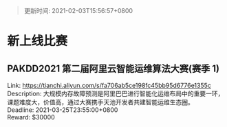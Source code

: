 > 更新时间: 2021-02-03T15:56:57+0800 

# 新上线比赛


## PAKDD2021 第二届阿里云智能运维算法大赛(赛季 1)
Link: https://tianchi.aliyun.com/s/fa706ab5ce198fc45bb95d6776e1355c  
Description: 大规模内存故障预测是阿里巴巴进行智能化运维布局中的重要一环，课题难度大，价值高，通过大赛携手天池开发者共建智能运维生态圈。  
Deadline: 2021-03-25T23:55:00+0800  
Reward: $30000  

